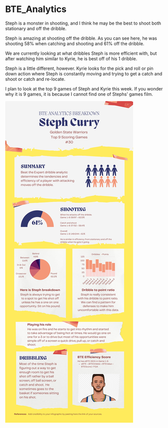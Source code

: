 # BTE_Analytics

Steph is a monster in shooting, and I think he may be the best to shoot both stationary and off the dribble. 

Steph is amazing at shooting off the dribble. As you can see here, he was shooting 58% when catching and shooting and 61% off the dribble. 

We are currently looking at what dribbles Steph is more efficient with, but after watching him similar to Kyrie, he is best off of his 1 dribble.  

Steph is a little different, however. Kyrie looks for the pick and roll or pin down action where Steph is constantly moving and trying to get a catch and shoot or catch and re-locate. 

I plan to look at the top 9 games of Steph and Kyrie this week.  If you wonder why it is 9 games, it is because I cannot find one of Stephs’ games film.

![BTE_Analytics](https://github.com/rashadwest/rashadwest.github.io/blob/master/_posts/Stephen%20Curry%20_%209%20Game%20stats%20(1)%20(1).jpeg?raw=true)
 
